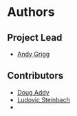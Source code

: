 # Authors

## Project Lead

* [Andy Grigg](https://github.com/andy-grigg)

## Contributors

* [Doug Addy](https://github.com/da1910)
* [Ludovic Steinbach](https://github.com/ludovicsteinbach)
* 